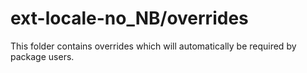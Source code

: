 # ext-locale-no_NB/overrides

This folder contains overrides which will automatically be required by package users.
